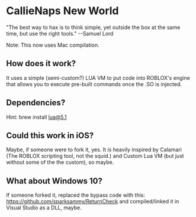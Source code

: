 # CallieNaps New World
"The best way to hax is to think simple, yet outside the box at the same time, but use the right tools." --Samuel Lord

Note: This now uses Mac compilation.

## How does it work?
It uses a simple (semi-custom?) LUA VM to put code into ROBLOX's engine that allows you to execute pre-built commands once the .SO is injected.

## Dependencies?
Hint: brew install lua@5.1

## Could this work in iOS?
Maybe, if someone were to fork it, yes. It *is* heavily inspired by Calamari (The ROBLOX scripting tool, not the squid.) and Custom Lua VM (but just without some of the the custom), so maybe.

## What about Windows 10?
If someone forked it, replaced the bypass code with this: https://github.com/sparksammy/ReturnCheck and compiled/linked it in Visual Studio as a DLL, maybe.
